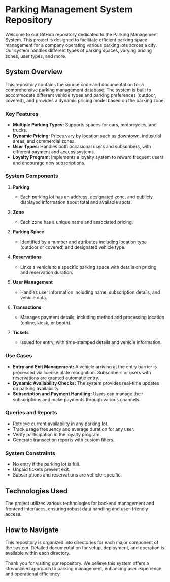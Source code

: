 # Parking Management System Repository

Welcome to our GitHub repository dedicated to the Parking Management System. This project is designed to facilitate efficient parking space management for a company operating various parking lots across a city. Our system handles different types of parking spaces, varying pricing zones, user types, and more.

## System Overview

This repository contains the source code and documentation for a comprehensive parking management database. The system is built to accommodate different vehicle types and parking preferences (outdoor, covered), and provides a dynamic pricing model based on the parking zone.

### Key Features

- **Multiple Parking Types:** Supports spaces for cars, motorcycles, and trucks.
- **Dynamic Pricing:** Prices vary by location such as downtown, industrial areas, and commercial zones.
- **User Types:** Handles both occasional users and subscribers, with different payment and access systems.
- **Loyalty Program:** Implements a loyalty system to reward frequent users and encourage new subscriptions.

### System Components

1. **Parking**
   - Each parking lot has an address, designated zone, and publicly displayed information about total and available spots.

2. **Zone**
   - Each zone has a unique name and associated pricing.

3. **Parking Space**
   - Identified by a number and attributes including location type (outdoor or covered) and designated vehicle type.

4. **Reservations**
   - Links a vehicle to a specific parking space with details on pricing and reservation duration.

5. **User Management**
   - Handles user information including name, subscription details, and vehicle data.

6. **Transactions**
   - Manages payment details, including method and processing location (online, kiosk, or booth).

7. **Tickets**
   - Issued for entry, with time-stamped details and vehicle information.

### Use Cases

- **Entry and Exit Management:** A vehicle arriving at the entry barrier is processed via license plate recognition. Subscribers or users with reservations are granted automatic entry.
- **Dynamic Availability Checks:** The system provides real-time updates on parking availability.
- **Subscription and Payment Handling:** Users can manage their subscriptions and make payments through various channels.

### Queries and Reports

- Retrieve current availability in any parking lot.
- Track usage frequency and average duration for any user.
- Verify participation in the loyalty program.
- Generate transaction reports with custom filters.

### System Constraints

- No entry if the parking lot is full.
- Unpaid tickets prevent exit.
- Subscriptions and reservations are vehicle-specific.

## Technologies Used

The project utilizes various technologies for backend management and frontend interfaces, ensuring robust data handling and user-friendly access.

## How to Navigate

This repository is organized into directories for each major component of the system. Detailed documentation for setup, deployment, and operation is available within each directory.

Thank you for visiting our repository. We believe this system offers a streamlined approach to parking management, enhancing user experience and operational efficiency.

